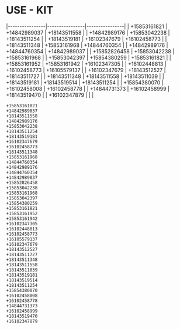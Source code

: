 # USE - KIT

|----------------|----------------|----------------|
| +15853161821   | +14842989037   | +18143511558   |
| +14842989176   | +15853042238   | +18143511254   |
| +18143519181   | +16102347679   | +16102458773   |
| +18143511348   | +15853161968   | +14844760354   |
| +14842989176   | +14844760354   | +14842989037   |
| +15852826458   | +15853042238   | +15853161968   |
| +15853042397   | +15854380259   | +15853161821   |
| +15853161952   | +15853161942   | +16102347305   |
| +16102448813   | +16102458773   | +16105579137   |
| +16102347679   | +18143512527   | +18143511727   |
| +18143511348   | +18143511558   | +18143511039   |
| +18143519181   | +18143519514   | +18143511254   |
| +15854380070   | +16102458008   | +16102458778   |
| +14844731373   | +16102458999   | +18143519470   |
| +16102347879   |                |                |


```
+15853161821
+14842989037
+18143511558
+14842989176
+15853042238
+18143511254
+18143519181
+16102347679
+16102458773
+18143511348
+15853161968
+14844760354
+14842989176
+14844760354
+14842989037
+15852826458
+15853042238
+15853161968
+15853042397
+15854380259
+15853161821
+15853161952
+15853161942
+16102347305
+16102448813
+16102458773
+16105579137
+16102347679
+18143512527
+18143511727
+18143511348
+18143511558
+18143511039
+18143519181
+18143519514
+18143511254
+15854380070
+16102458008
+16102458778
+14844731373
+16102458999
+18143519470
+16102347879
```